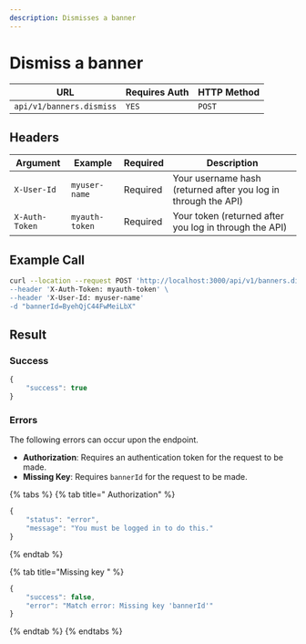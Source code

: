 ```yaml
---
description: Dismisses a banner
---
```


# Dismiss a banner

| URL                      | Requires Auth | HTTP Method |
| ------------------------ | ------------- | ----------- |
| `api/v1/banners.dismiss` | `YES`         | `POST`      |

## Headers

| Argument       | Example        | Required | Description                                                    |
| -------------- | -------------- | -------- | -------------------------------------------------------------- |
| `X-User-Id`    | `myuser-name`  | Required | Your username hash (returned after you log in through the API) |
| `X-Auth-Token` | `myauth-token` | Required | Your token (returned after you log in through the API)         |

## Example Call

```bash
curl --location --request POST 'http://localhost:3000/api/v1/banners.dismiss\
--header 'X-Auth-Token: myauth-token' \
--header 'X-User-Id: myuser-name'
-d "bannerId=ByehQjC44FwMeiLbX"
```

## Result

### Success

```javascript
{
    "success": true
}
```

### Errors

The following errors can occur upon the endpoint.

* **Authorization**: Requires an authentication token for the request to be made.
* **Missing Key**: Requires `bannerId` for the request to be made.

{% tabs %}
{% tab title=" Authorization" %}
```javascript
{
    "status": "error",
    "message": "You must be logged in to do this."
}
```
{% endtab %}

{% tab title="Missing key " %}
```javascript
{
    "success": false,
    "error": "Match error: Missing key 'bannerId'"
}
```
{% endtab %}
{% endtabs %}
